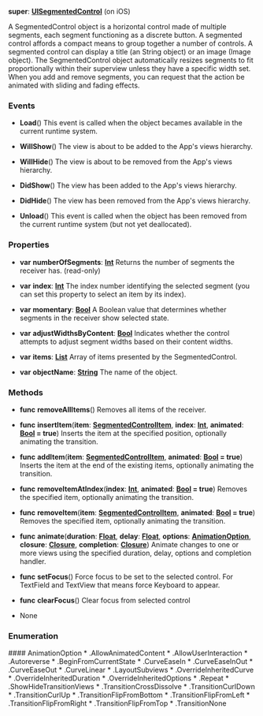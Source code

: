 **super**: **[UISegmentedControl](UISegmentedControl.md)** (on iOS)

A SegmentedControl object is a horizontal control made of multiple segments, each segment functioning as a discrete button. A segmented control affords a compact means to group together a number of controls. A segmented control can display a title (an String object) or an image (Image object). The SegmentedControl object automatically resizes segments to fit proportionally within their superview unless they have a specific width set. When you add and remove segments, you can request that the action be animated with sliding and fading effects.

### Events

* **Load**()
This event is called when the object becames available in the current runtime system.

* **WillShow**()
The view is about to be added to the App's views hierarchy.

* **WillHide**()
The view is about to be removed from the App's views hierarchy.

* **DidShow**()
The view has been added to the App's views hierarchy.

* **DidHide**()
The view has been removed from the App's views hierarchy.

* **Unload**()
This event is called when the object has been removed from the current runtime system (but not yet deallocated).



### Properties

* **var** **numberOfSegments**: **[Int](../gravity/int.md)**
Returns the number of segments the receiver has. \(read-only\)

* **var** **index**: **[Int](../gravity/int.md)**
The index number identifying the selected segment (you can set this property to select an item by its index).

* **var** **momentary**: **[Bool](../gravity/bool.md)**
A Boolean value that determines whether segments in the receiver show selected state.

* **var** **adjustWidthsByContent**: **[Bool](../gravity/bool.md)**
Indicates whether the control attempts to adjust segment widths based on their content widths.

* **var** **items**: **[List](../gravity/list.md)**
Array of items presented by the SegmentedControl.

* **var** **objectName**: **[String](../gravity/string.md)**
The name of the object.



### Methods

* **func** **removeAllItems**()
Removes all items of the receiver.

* **func** **insertItem**(**item**: **[SegmentedControlItem](SegmentedControlItem.md)**, **index**: **[Int](../gravity/int.md)**, **animated**: **[Bool](../gravity/bool.md) = true**)
Inserts the item at the specified position, optionally animating the transition.

* **func** **addItem**(**item**: **[SegmentedControlItem](SegmentedControlItem.md)**, **animated**: **[Bool](../gravity/bool.md) = true**)
Inserts the item at the end of the existing items, optionally animating the transition.

* **func** **removeItemAtIndex**(**index**: **[Int](../gravity/int.md)**, **animated**: **[Bool](../gravity/bool.md) = true**)
Removes the specified item, optionally animating the transition.

* **func** **removeItem**(**item**: **[SegmentedControlItem](SegmentedControlItem.md)**, **animated**: **[Bool](../gravity/bool.md) = true**)
Removes the specified item, optionally animating the transition.

* **func** **animate**(**duration**: **[Float](../gravity/float.md)**, **delay**: **[Float](../gravity/float.md)**, **options**: **<a href="#_enum_AnimationOption">AnimationOption</a>**, **closure**: **[Closure](../gravity/closure.md)**, **completion**: **[Closure](../gravity/closure.md)**)
Animate changes to one or more views using the specified duration, delay, options and completion handler.

* **func** **setFocus**()
Force focus to be set to the selected control. For TextField and TextView that means force Keyboard to appear.

* **func** **clearFocus**()
Clear focus from selected control



* None

### Enumeration

<div name="_enum_AnimationOption"></div>#### AnimationOption
 * .AllowAnimatedContent
 * .AllowUserInteraction
 * .Autoreverse
 * .BeginFromCurrentState
 * .CurveEaseIn
 * .CurveEaseInOut
 * .CurveEaseOut
 * .CurveLinear
 * .LayoutSubviews
 * .OverrideInheritedCurve
 * .OverrideInheritedDuration
 * .OverrideInheritedOptions
 * .Repeat
 * .ShowHideTransitionViews
 * .TransitionCrossDissolve
 * .TransitionCurlDown
 * .TransitionCurlUp
 * .TransitionFlipFromBottom
 * .TransitionFlipFromLeft
 * .TransitionFlipFromRight
 * .TransitionFlipFromTop
 * .TransitionNone



